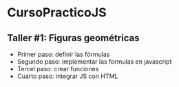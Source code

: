 # CursoPracticoJS

## Taller #1: Figuras geométricas

- Primer paso: definir las fórmulas 
- Segundo paso: implementar las formulas en javascript
- Tercel paso: crear funciones
- Cuarto paso: integrar JS con HTML